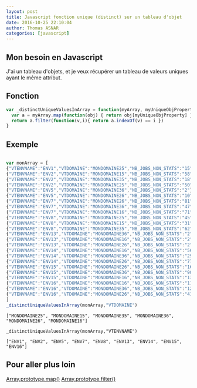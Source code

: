 ```yaml
---
layout: post
title: Javascript fonction unique (distinct) sur un tableau d'objet
date: 2016-10-25 22:10:04
author: Thomas ASNAR
categories: [javascript]
---
```

## Mon besoin en Javascript 
J'ai un tableau d'objets, et je veux récupérer un tableau de valeurs uniques ayant le même attribut.

## Fonction

```javascript
var _distinctUniqueValuesInArray = function(myArray, myUniqueObjProperty){
  var a = myArray.map(function(obj) { return obj[myUniqueObjProperty] })
  return a.filter(function(v,i){ return a.indexOf(v) == i })
}
```

## Exemple

```json

```

```javascript
var monArray = [
{"VTENVNAME":"ENV1","VTDOMAINE":"MONDOMAINE25","NB_JOBS_NON_STATS":"15"},
{"VTENVNAME":"ENV2","VTDOMAINE":"MONDOMAINE15","NB_JOBS_NON_STATS":"58"},
{"VTENVNAME":"ENV2","VTDOMAINE":"MONDOMAINE35","NB_JOBS_NON_STATS":"18"},
{"VTENVNAME":"ENV2","VTDOMAINE":"MONDOMAINE25","NB_JOBS_NON_STATS":"50"},
{"VTENVNAME":"ENV5","VTDOMAINE":"MONDOMAINE36","NB_JOBS_NON_STATS":"2"},
{"VTENVNAME":"ENV5","VTDOMAINE":"MONDOMAINE26","NB_JOBS_NON_STATS":"10"},
{"VTENVNAME":"ENV7","VTDOMAINE":"MONDOMAINE26","NB_JOBS_NON_STATS":"81"},
{"VTENVNAME":"ENV7","VTDOMAINE":"MONDOMAINE36","NB_JOBS_NON_STATS":"47"},
{"VTENVNAME":"ENV7","VTDOMAINE":"MONDOMAINE16","NB_JOBS_NON_STATS":"71"},
{"VTENVNAME":"ENV8","VTDOMAINE":"MONDOMAINE25","NB_JOBS_NON_STATS":"45"},
{"VTENVNAME":"ENV8","VTDOMAINE":"MONDOMAINE15","NB_JOBS_NON_STATS":"31"},
{"VTENVNAME":"ENV8","VTDOMAINE":"MONDOMAINE35","NB_JOBS_NON_STATS":"62"},
{"VTENVNAME":"ENV13","VTDOMAINE":"MONDOMAINE36","NB_JOBS_NON_STATS":"2"},
{"VTENVNAME":"ENV13","VTDOMAINE":"MONDOMAINE16","NB_JOBS_NON_STATS":"2"},
{"VTENVNAME":"ENV13","VTDOMAINE":"MONDOMAINE26","NB_JOBS_NON_STATS":"2"},
{"VTENVNAME":"ENV14","VTDOMAINE":"MONDOMAINE16","NB_JOBS_NON_STATS":"56"},
{"VTENVNAME":"ENV14","VTDOMAINE":"MONDOMAINE36","NB_JOBS_NON_STATS":"29"},
{"VTENVNAME":"ENV14","VTDOMAINE":"MONDOMAINE26","NB_JOBS_NON_STATS":"77"},
{"VTENVNAME":"ENV15","VTDOMAINE":"MONDOMAINE26","NB_JOBS_NON_STATS":"164"},
{"VTENVNAME":"ENV15","VTDOMAINE":"MONDOMAINE36","NB_JOBS_NON_STATS":"90"},
{"VTENVNAME":"ENV15","VTDOMAINE":"MONDOMAINE16","NB_JOBS_NON_STATS":"139"},
{"VTENVNAME":"ENV16","VTDOMAINE":"MONDOMAINE16","NB_JOBS_NON_STATS":"113"},
{"VTENVNAME":"ENV16","VTDOMAINE":"MONDOMAINE36","NB_JOBS_NON_STATS":"123"},
{"VTENVNAME":"ENV16","VTDOMAINE":"MONDOMAINE26","NB_JOBS_NON_STATS":"410"}
]
_distinctUniqueValuesInArray(monArray,"VTDOMAINE")
```

```
["MONDOMAINE25", "MONDOMAINE15", "MONDOMAINE35", "MONDOMAINE36", "MONDOMAINE26", "MONDOMAINE16"]
```

```
_distinctUniqueValuesInArray(monArray,"VTENVNAME")
```

```
["ENV1", "ENV2", "ENV5", "ENV7", "ENV8", "ENV13", "ENV14", "ENV15", "ENV16"]
```

## Pour aller plus loin

[Array.prototype.map()](https://developer.mozilla.org/fr/docs/Web/JavaScript/Reference/Objets_globaux/Array/map)
[Array.prototype.filter()](https://developer.mozilla.org/fr/docs/Web/JavaScript/Reference/Objets_globaux/Array/filter)
